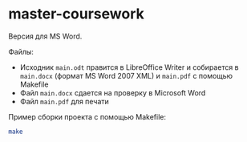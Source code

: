 master-coursework
================

Версия для MS Word.

Файлы:

* Исходник `main.odt` правится в LibreOffice Writer и собирается в `main.docx` (формат MS Word 2007 XML) и `main.pdf` с помощью Makefile
* Файл `main.docx` сдается на проверку в Microsoft Word
* Файл `main.pdf` для печати

Пример сборки проекта с помощью Makefile:

```bash
make
```